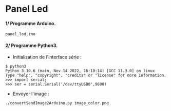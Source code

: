 Panel Led
=========


#### 1/ Programme Arduino.

```
panel_led.ino
```


#### 2/ Programme Python3.

- Initialisation de l'interface série :  

```
$ python3
Python 3.10.6 (main, Nov 14 2022, 16:10:14) [GCC 11.3.0] on linux
Type "help", "copyright", "credits" or "license" for more information.
>>> import serial;
>>> ser = serial.Serial('/dev/ttyUSB0',9600)
```

- Envoyer l'image :  

```
./convertSendImage2Arduino.py image_color.png
```
